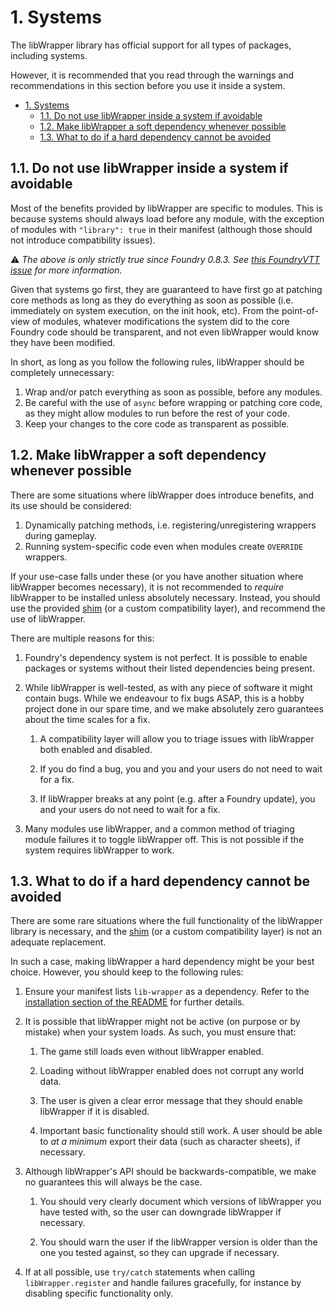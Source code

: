 # 1. Systems

The libWrapper library has official support for all types of packages, including systems.

However, it is recommended that you read through the warnings and recommendations in this section before you use it inside a system.

- [1. Systems](#1-systems)
  - [1.1. Do not use libWrapper inside a system if avoidable](#11-do-not-use-libwrapper-inside-a-system-if-avoidable)
  - [1.2. Make libWrapper a soft dependency whenever possible](#12-make-libwrapper-a-soft-dependency-whenever-possible)
  - [1.3. What to do if a hard dependency cannot be avoided](#13-what-to-do-if-a-hard-dependency-cannot-be-avoided)


## 1.1. Do not use libWrapper inside a system if avoidable

Most of the benefits provided by libWrapper are specific to modules. This is because systems should always load before any module, with the exception of modules with `"library": true` in their manifest (although those should not introduce compatibility issues).

⚠ *The above is only strictly true since Foundry 0.8.3. See [this FoundryVTT issue](https://gitlab.com/foundrynet/foundryvtt/-/issues/4922) for more information.*

Given that systems go first, they are guaranteed to have first go at patching core methods as long as they do everything as soon as possible (i.e. immediately on system execution, on the init hook, etc). From the point-of-view of modules, whatever modifications the system did to the core Foundry code should be transparent, and not even libWrapper would know they have been modified.

In short, as long as you follow the following rules, libWrapper should be completely unnecessary:

1. Wrap and/or patch everything as soon as possible, before any modules.
2. Be careful with the use of `async` before wrapping or patching core code, as they might allow modules to run before the rest of your code.
3. Keep your changes to the core code as transparent as possible.


## 1.2. Make libWrapper a soft dependency whenever possible

There are some situations where libWrapper does introduce benefits, and its use should be considered:

1. Dynamically patching methods, i.e. registering/unregistering wrappers during gameplay.
2. Running system-specific code even when modules create `OVERRIDE` wrappers.

If your use-case falls under these (or you have another situation where libWrapper becomes necessary), it is not recommended to *require* libWrapper to be installed unless absolutely necessary. Instead, you should use the provided [shim](shim/SHIM.md) (or a custom compatibility layer), and recommend the use of libWrapper.

There are multiple reasons for this:

1. Foundry's dependency system is not perfect. It is possible to enable packages or systems without their listed dependencies being present.

2. While libWrapper is well-tested, as with any piece of software it might contain bugs. While we endeavour to fix bugs ASAP, this is a hobby project done in our spare time, and we make absolutely zero guarantees about the time scales for a fix.

   1. A compatibility layer will allow you to triage issues with libWrapper both enabled and disabled.

   2. If you do find a bug, you and you and your users do not need to wait for a fix.

   3. If libWrapper breaks at any point (e.g. after a Foundry update), you and your users do not need to wait for a fix.

3. Many modules use libWrapper, and a common method of triaging module failures it to toggle libWrapper off. This is not possible if the system requires libWrapper to work.


## 1.3. What to do if a hard dependency cannot be avoided

There are some rare situations where the full functionality of the libWrapper library is necessary, and the [shim](shim/SHIM.md) (or a custom compatibility layer) is not an adequate replacement.

In such a case, making libWrapper a hard dependency might be your best choice. However, you should keep to the following rules:

1. Ensure your manifest lists `lib-wrapper` as a dependency. Refer to the [installation section of the README](README.md#122-as-a-library) for further details.

2. It is possible that libWrapper might not be active (on purpose or by mistake) when your system loads. As such, you must ensure that:

    1. The game still loads even without libWrapper enabled.

    2. Loading without libWrapper enabled does not corrupt any world data.

    3. The user is given a clear error message that they should enable libWrapper if it is disabled.

    4. Important basic functionality should still work. A user should be able to *at a minimum* export their data (such as character sheets), if necessary.

3. Although libWrapper's API should be backwards-compatible, we make no guarantees this will always be the case.

   1. You should very clearly document which versions of libWrapper you have tested with, so the user can downgrade libWrapper if necessary.

   2. You should warn the user if the libWrapper version is older than the one you tested against, so they can upgrade if necessary.

4. If at all possible, use `try/catch` statements when calling `libWrapper.register` and handle failures gracefully, for instance by disabling specific functionality only.